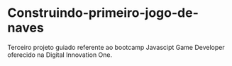 # Construindo-primeiro-jogo-de-naves
Terceiro projeto guiado referente ao bootcamp Javascipt Game Developer oferecido na Digital Innovation One. 
